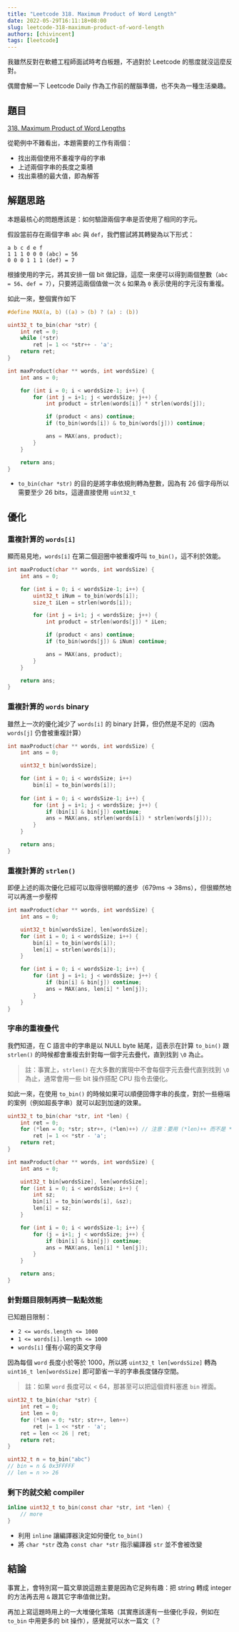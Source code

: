 ```yaml
---
title: "Leetcode 318. Maximum Product of Word Length"
date: 2022-05-29T16:11:18+08:00
slug: leetcode-318-maximum-product-of-word-length
authors: [chivincent]
tags: [leetcode]
---
```


我雖然反對在軟體工程師面試時考白板題，不過對於 Leetcode 的態度就沒這麼反對。

偶爾會解一下 Leetcode Daily 作為工作前的醒腦準備，也不失為一種生活樂趣。

<!--truncate-->

## 題目

[318. Maximum Product of Word Lengths](https://leetcode.com/problems/maximum-product-of-word-lengths)

從範例中不難看出，本題需要的工作有兩個：

- 找出兩個使用不重複字母的字串
- 上述兩個字串的長度之乘積
- 找出乘積的最大值，即為解答

## 解題思路

本題最核心的問題應該是：如何驗證兩個字串是否使用了相同的字元。

假設當前存在兩個字串 `abc` 與 `def`，我們嘗試將其轉變為以下形式：

```
a b c d e f
1 1 1 0 0 0 (abc) = 56
0 0 0 1 1 1 (def) = 7
```

根據使用的字元，將其安排一個 bit 做記錄，這麼一來便可以得到兩個整數（`abc = 56`、`def = 7`），只要將這兩個值做一次 `&` 如果為 `0` 表示使用的字元沒有重複。

如此一來，整個實作如下

```c
#define MAX(a, b) ((a) > (b) ? (a) : (b))

uint32_t to_bin(char *str) {
    int ret = 0;
    while (*str) 
        ret |= 1 << *str++ - 'a';
    return ret;
}

int maxProduct(char ** words, int wordsSize) {
    int ans = 0;

    for (int i = 0; i < wordsSize-1; i++) {
        for (int j = i+1; j < wordsSize; j++) {
            int product = strlen(words[i]) * strlen(words[j]);

            if (product < ans) continue;
            if (to_bin(words[i]) & to_bin(words[j])) continue;

            ans = MAX(ans, product);
        }
    }

    return ans;
}
```

- `to_bin(char *str)` 的目的是將字串依規則轉為整數，因為有 26 個字母所以需要至少 26 bits，這邊直接使用 `uint32_t`

## 優化

### 重複計算的 `words[i]`

顯而易見地，`words[i]` 在第二個迴圈中被重複呼叫 `to_bin()`，這不利於效能。

```c
int maxProduct(char ** words, int wordsSize) {
    int ans = 0;

    for (int i = 0; i < wordsSize-1; i++) {
        uint32_t iNum = to_bin(words[i]);
        size_t iLen = strlen(words[i]);

        for (int j = i+1; j < wordsSize; j++) {
            int product = strlen(words[j]) * iLen;

            if (product < ans) continue;
            if (to_bin(words[j]) & iNum) continue;

            ans = MAX(ans, product);
        }
    }

    return ans;
}
```

### 重複計算的 `words` binary

雖然上一次的優化減少了 `words[i]` 的 binary 計算，但仍然是不足的（因為 `words[j]` 仍會被重複計算）

```c
int maxProduct(char ** words, int wordsSize) {
    int ans = 0;

    uint32_t bin[wordsSize];

    for (int i = 0; i < wordsSize; i++)
        bin[i] = to_bin(words[i]);
    
    for (int i = 0; i < wordsSize-1; i++) {
        for (int j = i+1; j < wordsSize; j++) {
            if (bin[i] & bin[j]) continue;
            ans = MAX(ans, strlen(words[i]) * strlen(words[j]));
        }
    }

    return ans;
}
```

### 重複計算的 `strlen()`

即便上述的兩次優化已經可以取得很明顯的進步（679ms -> 38ms），但很顯然地可以再進一步壓榨

```c
int maxProduct(char ** words, int wordsSize) {
    int ans = 0;

    uint32_t bin[wordsSize], len[wordsSize];
    for (int i = 0; i < wordsSize; i++) {
        bin[i] = to_bin(words[i]);
        len[i] = strlen(words[i]);
    }

    for (int i = 0; i < wordsSize-1; i++) {
        for (int j = i+1; j < wordsSize; j++) {
            if (bin[i] & bin[j]) continue;
            ans = MAX(ans, len[i] * len[j]);
        }
    }
}
```

### 字串的重複疊代

我們知道，在 C 語言中的字串是以 NULL byte 結尾，這表示在計算 `to_bin()` 跟 `strlen()` 的時候都會重複去針對每一個字元去疊代，直到找到 `\0` 為止。

> 註：事實上，`strlen()` 在大多數的實現中不會每個字元去疊代直到找到 `\0` 為止，通常會用一些 bit 操作搭配 CPU 指令去優化。

如此一來，在使用 `to_bin()` 的時候如果可以順便回傳字串的長度，對於一些極端的案例（例如超長字串）就可以起到加速的效果。

```c
uint32_t to_bin(char *str, int *len) {
    int ret = 0;
    for (*len = 0; *str; str++, (*len)++) // 注意：要用 (*len)++ 而不是 *len++
        ret |= 1 << *str - 'a';
    return ret;
}

int maxProduct(char ** words, int wordsSize) {
    int ans = 0;

    uint32_t bin[wordsSize], len[wordsSize];
    for (int i = 0; i < wordsSize; i++) {
        int sz;
        bin[i] = to_bin(words[i], &sz);
        len[i] = sz;
    }

    for (int i = 0; i < wordsSize-1; i++) {
        for (j = i+1; j < wordsSize; j++) {
            if (bin[i] & bin[j]) continue;
            ans = MAX(ans, len[i] * len[j]);
        }
    }

    return ans;
}
```

### 針對題目限制再擠一點點效能

已知題目限制：

- `2 <= words.length <= 1000`
- `1 <= words[i].length <= 1000`
- `words[i]` 僅有小寫的英文字母

因為每個 `word` 長度小於等於 1000，所以將 `uint32_t len[wordsSize]` 轉為 `uint16_t len[wordsSize]` 即可節省一半的字串長度儲存空間。

> 註：如果 `word` 長度可以 < 64，那甚至可以把這個資料塞進 `bin` 裡面。

```c
uint32_t to_bin(char *str) {
    int ret = 0;
    int len = 0;
    for (*len = 0; *str; str++, len++)
        ret |= 1 << *str - 'a';
    ret = len << 26 | ret;
    return ret;
}

uint32_t n = to_bin("abc")
// bin = n & 0x3FFFFF
// len = n >> 26
```

### 剩下的就交給 compiler

```c
inline uint32_t to_bin(const char *str, int *len) {
    // more
}
```

- 利用 `inline` 讓編譯器決定如何優化 `to_bin()`
- 將 `char *str` 改為 `const char *str` 指示編譯器 `str` 並不會被改變

## 結論

事實上，會特別寫一篇文章說這題主要是因為它足夠有趣：把 string 轉成 integer 的方法再去用 `&` 跟其它字串值做比對。

再加上寫這題時用上的一大堆優化策略（其實應該還有一些優化手段，例如在 `to_bin` 中用更多的 bit 操作），感覺就可以水一篇文（？